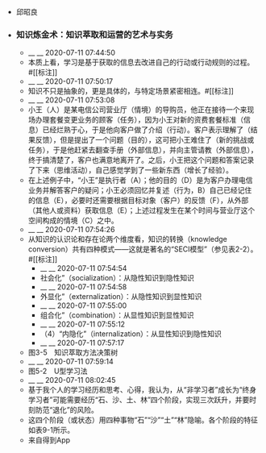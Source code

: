 - 邱昭良
- ### 知识炼金术：知识萃取和运营的艺术与实务
    - __ __ 2020-07-11 07:44:50
    - 本质上看，学习是基于获取的信息去改进自己的行动或行动规则的过程。#[[标注]]
    - __ __ 2020-07-11 07:50:17
    - 知识不只是抽象的，更是具体的，与特定场景紧密相连。#[[标注]]
    - __ __ 2020-07-11 07:53:08
    - 小王（人）是某电信公司营业厅（情境）的导购员，他正在接待一个来现场办理套餐变更业务的顾客（任务），因为小王对新的资费套餐标准（信息）已经烂熟于心，于是他向客户做了介绍（行动）。客户表示理解了（结果反馈），但是提出了一个问题（目的），这可把小王难住了（新的挑战或任务），于是他赶紧去翻查手册（外部信息），并向主管请教（外部信息），终于搞清楚了，客户也满意地离开了。之后，小王把这个问题和答案记录了下来（思维活动），自己感觉学到了一些新东西（增长了经验）。
    - 在上述例子中，“小王”是执行者（A）；他的目的（D）是为客户办理电信业务并解答客户的疑问；小王必须回忆并复述（行为，B）自己已经记住的信息（E），必要时还需要根据目标对象（客户）的反馈（F），从外部（其他人或资料）获取信息（E）；上述过程发生在某个时间与营业厅这个空间构成的情境（C）之中。
    - __ __ 2020-07-11 07:54:26
    - 从知识的认识论和存在论两个维度看，知识的转换（knowledge conversion）共有四种模式——这就是著名的“SECI模型”（参见表2-2）。#[[标注]]
        - __ __ 2020-07-11 07:54:54
        - 社会化”（socialization）：从隐性知识到隐性知识
        - __ __ 2020-07-11 07:54:58
        - 外显化”（externalization）：从隐性知识到显性知识
        - __ __ 2020-07-11 07:55:00
        - 组合化”（combination）：从显性知识到显性知识
        - __ __ 2020-07-11 07:55:12
        - （4）“内隐化”（internalization）：从显性知识到隐性知识
        - __ __ 2020-07-11 07:57:17
    - 图3-5　知识萃取方法决策树
    - __ __ 2020-07-11 07:59:14
    - 图5-2　U型学习法
    - __ __ 2020-07-11 08:02:45
    - 基于我个人的学习经历和思考、心得，我认为，从“非学习者”成长为“终身学习者”可能需要经历“石、沙、土、林”四个阶段，实现三次跃升，并要时刻防范“退化”的风险。
    - 这四个阶段（或状态）用四种事物“石”“沙”“土”“林”隐喻。各个阶段的特征如表9-1所示。
    - 来自得到App
